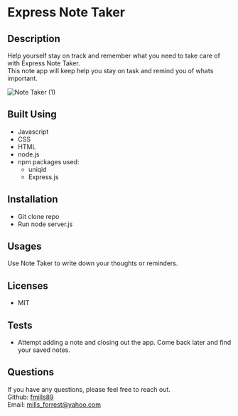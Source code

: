 # Express Note Taker

## Description
Help yourself stay on track and remember what you need to take care of with Express Note Taker. </br>
This note app will keep help you stay on task and remind you of whats important.

![Note Taker (1)](https://user-images.githubusercontent.com/89666151/150703206-c53081df-bf97-4de3-b09a-ddae59170334.gif)

## Built Using
- Javascript
- CSS
- HTML
- node.js
- npm packages used:
  - uniqid
  - Express.js

## Installation
- Git clone repo
- Run node server.js

## Usages
Use Note Taker to write down your thoughts or reminders.

## Licenses
- MIT

## Tests
- Attempt adding a note and closing out the app. Come back later and find your saved notes.

## Questions

If you have any questions, please feel free to reach out. </br>
Github: <a href="www.github.com/fmills89">fmills89</a> </br>
Email: <a href="mailto:mills_forrest@yahoo.com">mills_forrest@yahoo.com</a>
